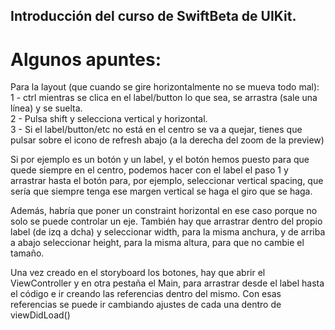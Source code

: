 ## Introducción del curso de SwiftBeta de UIKit.

# Algunos apuntes:

Para la layout (que cuando se gire horizontalmente no se mueva todo mal): 
<br>1 - ctrl mientras se clica en el label/button lo que sea, se arrastra (sale una línea) y se suelta. 
<br>2 - Pulsa shift y selecciona vertical y horizontal. 
<br>3 - Si el label/button/etc no está en el centro se va a quejar, tienes que pulsar sobre el icono de refresh 
abajo (a la derecha del zoom de la preview)

Si por ejemplo es un botón y un label, y el botón hemos puesto para que quede siempre en el centro, podemos 
hacer con el label el paso 1 y arrastrar hasta el botón para, por ejemplo, seleccionar vertical spacing, 
que sería que siempre tenga ese margen vertical se haga el giro que se haga.

Además, habría que poner un constraint horizontal en ese caso porque no solo se puede controlar un eje.
También hay que arrastrar dentro del propio label (de izq a dcha) y seleccionar width, para la misma anchura, 
y de arriba a abajo seleccionar height, para la misma altura, para que no cambie el tamaño.

Una vez creado en el storyboard los botones, hay que abrir el ViewController y en otra pestaña el Main, para 
arrastrar desde el label hasta el código e ir creando las referencias dentro del mismo.
Con esas referencias se puede ir cambiando ajustes de cada una dentro de viewDidLoad()
